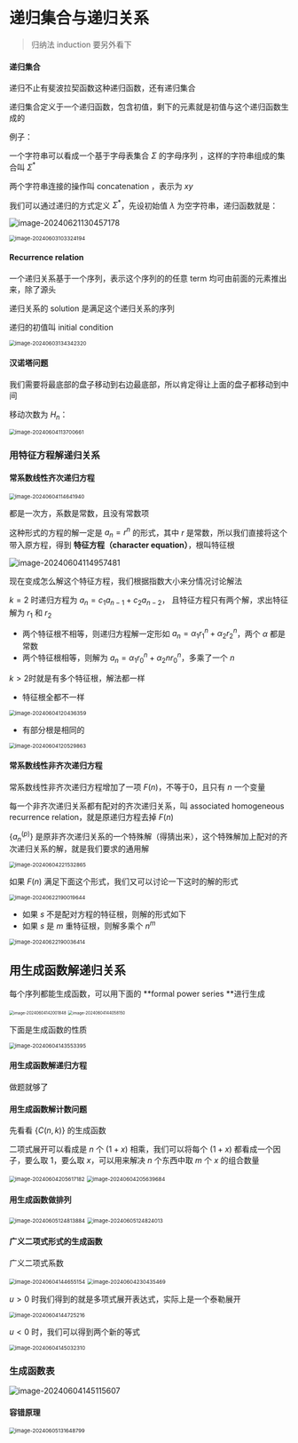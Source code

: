 # 递归集合与递归关系

> 归纳法 induction 要另外看下

#### 递归集合

递归不止有斐波拉契函数这种递归函数，还有递归集合

递归集合定义于一个递归函数，包含初值，剩下的元素就是初值与这个递归函数生成的

例子：

一个字符串可以看成一个基于字母表集合 $\Sigma$ 的字母序列 ，这样的字符串组成的集合叫 $\Sigma ^*$

两个字符串连接的操作叫 concatenation ，表示为 $xy$

我们可以通过递归的方式定义 $\Sigma ^*$，先设初始值 $\lambda$ 为空字符串，递归函数就是：

![image-20240621130457178](https://raw.githubusercontent.com/RimLutienpeist/image-hosting/main/image-20240621130457178.png)

<img src="https://raw.githubusercontent.com/RimLutienpeist/image-hosting/main/image-20240603103324194.png" alt="image-20240603103324194" style="zoom:67%;" />

#### Recurrence relation

一个递归关系基于一个序列，表示这个序列的的任意 term 均可由前面的元素推出来，除了源头

递归关系的 solution 是满足这个递归关系的序列

递归的初值叫 initial condition

<img src="https://raw.githubusercontent.com/RimLutienpeist/image-hosting/main/image-20240603134342320.png" alt="image-20240603134342320" style="zoom:67%;" />

#### 汉诺塔问题

我们需要将最底部的盘子移动到右边最底部，所以肯定得让上面的盘子都移动到中间

移动次数为 $H_n$：

<img src="https://raw.githubusercontent.com/RimLutienpeist/image-hosting/main/image-20240604113700661.png" alt="image-20240604113700661" style="zoom:67%;" />

### 用特征方程解递归关系

#### 常系数线性齐次递归方程

<img src="https://raw.githubusercontent.com/RimLutienpeist/image-hosting/main/image-20240604114641940.png" alt="image-20240604114641940" style="zoom:67%;" />

都是一次方，系数是常数，且没有常数项

这种形式的方程的解一定是 $a_n=r^n$ 的形式，其中 $r$ 是常数，所以我们直接将这个带入原方程，得到 **特征方程（character equation）**，根叫特征根

![image-20240604114957481](https://raw.githubusercontent.com/RimLutienpeist/image-hosting/main/image-20240604114957481.png)

现在变成怎么解这个特征方程，我们根据指数大小来分情况讨论解法

 $k=2$ 时递归方程为 $a_n=c_1a_{n-1}+c_2a_{n-2}$， 且特征方程只有两个解，求出特征解为 $r_1$ 和 $r_2$

- 两个特征根不相等，则递归方程解一定形如 $a_n=\alpha_1 r_1^n+\alpha_2 r_2^n$，两个 $\alpha$ 都是常数
- 两个特征根相等，则解为 $a_n=\alpha_1r_0^n+\alpha_2nr_0^n$，多乘了一个 $n$

$k>2$时就是有多个特征根，解法都一样

- 特征根全都不一样

<img src="https://raw.githubusercontent.com/RimLutienpeist/image-hosting/main/image-20240604120436359.png" alt="image-20240604120436359" style="zoom:67%;" />

- 有部分根是相同的

<img src="https://raw.githubusercontent.com/RimLutienpeist/image-hosting/main/image-20240604120529863.png" alt="image-20240604120529863" style="zoom:67%;" />

#### 常系数线性非齐次递归方程

常系数线性非齐次递归方程增加了一项 $F(n)$，不等于0，且只有 $n$ 一个变量

每一个非齐次递归关系都有配对的齐次递归关系，叫 associated homogeneous recurrence relation，就是原递归方程去掉 $F(n)$

$\{ a_n^{(p)}\}$ 是原非齐次递归关系的一个特殊解（得猜出来），这个特殊解加上配对的齐次递归关系的解，就是我们要求的通用解

<img src="https://raw.githubusercontent.com/RimLutienpeist/image-hosting/main/image-20240604221532865.png" alt="image-20240604221532865" style="zoom:67%;" />

如果 $F(n)$ 满足下面这个形式，我们又可以讨论一下这时的解的形式

<img src="https://raw.githubusercontent.com/RimLutienpeist/image-hosting/main/image-20240622190019644.png" alt="image-20240622190019644" style="zoom:67%;" />

- 如果 $s$ 不是配对方程的特征根，则解的形式如下
- 如果 $s$ 是 $m$ 重特征根，则解多乘个 $n^m$

<img src="https://raw.githubusercontent.com/RimLutienpeist/image-hosting/main/image-20240622190036414.png" alt="image-20240622190036414" style="zoom:67%;" />

## 用生成函数解递归关系

每个序列都能生成函数，可以用下面的 **formal power series **进行生成

<img src="https://raw.githubusercontent.com/RimLutienpeist/image-hosting/main/image-20240604142001848.png" alt="image-20240604142001848" style="zoom: 50%;" />

<img src="https://raw.githubusercontent.com/RimLutienpeist/image-hosting/main/image-20240604144058150.png" alt="image-20240604144058150" style="zoom: 50%;" />

下面是生成函数的性质

<img src="https://raw.githubusercontent.com/RimLutienpeist/image-hosting/main/image-20240604143553395.png" alt="image-20240604143553395" style="zoom:67%;" />

#### 用生成函数解递归方程

做题就够了

#### 用生成函数解计数问题

先看看 $\{C(n,k)\}$ 的生成函数

二项式展开可以看成是 $n$ 个 $(1+x)$ 相乘，我们可以将每个 $(1+x)$ 都看成一个因子，要么取 $1$，要么取 $x$，可以用来解决 $n$ 个东西中取 $m$ 个 $x$ 的组合数量

<img src="https://raw.githubusercontent.com/RimLutienpeist/image-hosting/main/image-20240604205617182.png" alt="image-20240604205617182" style="zoom:67%;" />

<img src="https://raw.githubusercontent.com/RimLutienpeist/image-hosting/main/image-20240604205639684.png" alt="image-20240604205639684" style="zoom:67%;" />

#### 用生成函数做排列

<img src="https://raw.githubusercontent.com/RimLutienpeist/image-hosting/main/image-20240605124813884.png" alt="image-20240605124813884" style="zoom: 67%;" />

<img src="https://raw.githubusercontent.com/RimLutienpeist/image-hosting/main/image-20240605124824013.png" alt="image-20240605124824013" style="zoom:67%;" />

#### 广义二项式形式的生成函数

广义二项式系数

<img src="https://raw.githubusercontent.com/RimLutienpeist/image-hosting/main/image-20240604144655154.png" alt="image-20240604144655154" style="zoom:67%;" />

<img src="https://raw.githubusercontent.com/RimLutienpeist/image-hosting/main/image-20240604230435469.png" alt="image-20240604230435469" style="zoom:67%;" />

$u>0$ 时我们得到的就是多项式展开表达式，实际上是一个泰勒展开

<img src="https://raw.githubusercontent.com/RimLutienpeist/image-hosting/main/image-20240604144725216.png" alt="image-20240604144725216" style="zoom:67%;" />

$u<0$ 时，我们可以得到两个新的等式

<img src="https://raw.githubusercontent.com/RimLutienpeist/image-hosting/main/image-20240604145032310.png" alt="image-20240604145032310" style="zoom:67%;" />

### 生成函数表

![image-20240604145115607](https://raw.githubusercontent.com/RimLutienpeist/image-hosting/main/image-20240604145115607.png)

#### 容错原理

<img src="https://raw.githubusercontent.com/RimLutienpeist/image-hosting/main/image-20240605131648799.png" alt="image-20240605131648799" style="zoom:67%;" />
